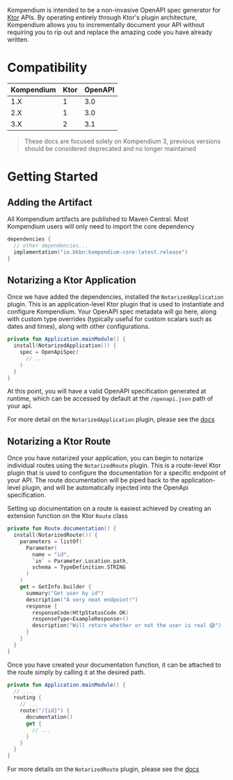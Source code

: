 Kompendium is intended to be a non-invasive OpenAPI spec generator for [Ktor](https://ktor.io) APIs. By operating
entirely through Ktor's plugin architecture, Kompendium allows you to incrementally document your API without requiring
you to rip out and replace the amazing code you have already written.

# Compatibility

| Kompendium | Ktor | OpenAPI | 
|------------|------|---------|
| 1.X        | 1    | 3.0     |
| 2.X        | 1    | 3.0     |
| 3.X        | 2    | 3.1     | 

> These docs are focused solely on Kompendium 3, previous versions should be considered deprecated and no longer
> maintained

# Getting Started

## Adding the Artifact

All Kompendium artifacts are published to Maven Central. Most Kompendium users will only need to import the core
dependency

```kotlin
dependencies {
  // other dependencies...
  implementation("io.bkbn:kompendium-core:latest.release")
}
```

## Notarizing a Ktor Application

Once we have added the dependencies, installed the `NotarizedApplication` plugin. This is an application-level
Ktor plugin that is used to instantiate and configure Kompendium. Your OpenAPI spec metadata will go here, along with
custom type overrides (typically useful for custom scalars such as dates and times), along with other configurations.

```kotlin
private fun Application.mainModule() {
  install(NotarizedApplication()) {
    spec = OpenApiSpec(
      // ...
    )
  }
}
```

At this point, you will have a valid OpenAPI specification generated at runtime, which can be accessed by default
at the `/openapi.json` path of your api.

For more detail on the `NotarizedApplication` plugin, please see the [docs](./plugins/notarized_application.md)

## Notarizing a Ktor Route

Once you have notarized your application, you can begin to notarize individual routes using the `NotarizedRoute` plugin.
This is a route-level Ktor plugin that is used to configure the documentation for a specific endpoint of your API. The
route documentation will be piped back to the application-level plugin, and will be automatically injected into the
OpenApi specification.

Setting up documentation on a route is easiest achieved by creating an extension function on the Ktor `Route` class

```kotlin
private fun Route.documentation() {
  install(NotarizedRoute()) {
    parameters = listOf(
      Parameter(
        name = "id",
        `in` = Parameter.Location.path,
        schema = TypeDefinition.STRING
      )
    )
    get = GetInfo.builder {
      summary("Get user by id")
      description("A very neat endpoint!")
      response {
        responseCode(HttpStatusCode.OK)
        responseType<ExampleResponse>()
        description("Will return whether or not the user is real 😱")
      }
    }
  }
}
```

Once you have created your documentation function, it can be attached to the route simply by calling it at the desired
path.

```kotlin
private fun Application.mainModule() {
  // ...
  routing {
    // ... 
    route("/{id}") {
      documentation()
      get {
        // ...
      }
    }
  }
}
```

For more details on the `NotarizedRoute` plugin, please see the [docs](./plugins/notarized_route.md)
